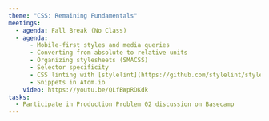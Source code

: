 ```yaml
---
theme: "CSS: Remaining Fundamentals"
meetings:
  - agenda: Fall Break (No Class)
  - agenda:
      - Mobile-first styles and media queries
      - Converting from absolute to relative units
      - Organizing stylesheets (SMACSS)
      - Selector specificity
      - CSS linting with [stylelint](https://github.com/stylelint/stylelint/blob/master/docs/user-guide/get-started.md); ITMD 361 [.stylelintrc](https://gist.github.com/profstolley/559aac5112928c7c24c628c6305b70b8#file-stylelintrc)
      - Snippets in Atom.io
    video: https://youtu.be/QLfBWpRDKdk
tasks:
  - Participate in Production Problem 02 discussion on Basecamp
---
```


